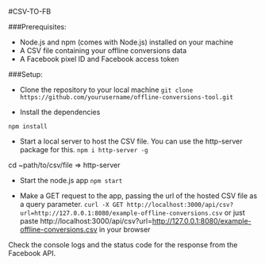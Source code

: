 #CSV-TO-FB

###Prerequisites:

- Node.js and npm (comes with Node.js) installed on your machine
- A CSV file containing your offline conversions data
- A Facebook pixel ID and Facebook access token

###Setup:

- Clone the repository to your local machine
  `git clone https://github.com/yourusername/offline-conversions-tool.git`

- Install the dependencies

`npm install`

- Start a local server to host the CSV file. You can use the http-server package for this.
  `npm i http-server -g`

cd ~path/to/csv/file => http-server

- Start the node.js app
  `npm start`

- Make a GET request to the app, passing the url of the hosted CSV file as a query parameter.
  `curl -X GET http://localhost:3000/api/csv?url=http://127.0.0.1:8080/example-offline-conversions.csv`
  or just paste http://localhost:3000/api/csv?url=http://127.0.0.1:8080/example-offline-conversions.csv in your browser

Check the console logs and the status code for the response from the Facebook API.
